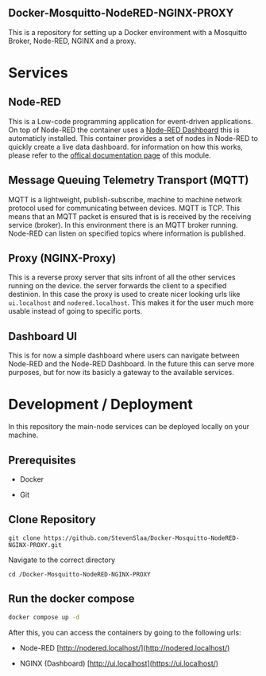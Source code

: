 ## Docker-Mosquitto-NodeRED-NGINX-PROXY

This is a repository for setting up a Docker environment with a Mosquitto Broker, Node-RED, NGINX and a proxy.

# Services

## Node-RED

This is a Low-code programming application for event-driven applications. On top of Node-RED the container uses a [Node-RED Dashboard](https://github.com/node-red/node-red-dashboard) this is automaticly installed. This container provides a set of nodes in Node-RED to quickly create a live data dashboard. for information on how this works, please refer to the [offical documentation page](https://flows.nodered.org/node/node-red-dashboard) of this module.

## Message Queuing Telemetry Transport (MQTT)

MQTT is a lightweight, publish-subscribe, machine to machine network protocol used for communicating between devices. MQTT is TCP. This means that an MQTT packet is ensured that is is received by the receiving service (broker). In this environment there is an MQTT broker running. Node-RED can listen on specified topics where information is published.

## Proxy (NGINX-Proxy)

This is a reverse proxy server that sits infront of all the other services running on the device. the server forwards the client to a specified destinion. In this case the proxy is used to create nicer looking urls like `ui.localhost` and `nodered.localhost`. This makes it for the user much more usable instead of going to specific ports.

## Dashboard UI

This is for now a simple dashboard where users can navigate between Node-RED and the Node-RED Dashboard. In the future this can serve more purposes, but for now its basicly a gateway to the available services.

# Development / Deployment

In this repository the main-node services can be deployed locally on your machine. 

## Prerequisites

* Docker

* Git

## Clone Repository

```shell
git clone https://github.com/StevenSlaa/Docker-Mosquitto-NodeRED-NGINX-PROXY.git
```

Navigate to the correct directory

```shell
cd /Docker-Mosquitto-NodeRED-NGINX-PROXY
```

## Run the docker compose

```sh
docker compose up -d
```

After this, you can access the containers by going to the following urls:

- Node-RED [http://nodered.localhost/](http://nodered.localhost/)

- NGINX (Dashboard) [http://ui.localhost](https://ui.localhost/)
